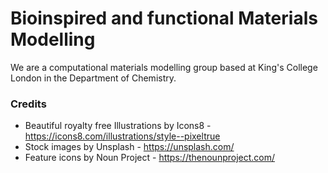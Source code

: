 # Bioinspired and functional Materials Modelling


We are a computational materials modelling group based at King's College London in the Department of Chemistry.

### Credits 

- Beautiful royalty free Illustrations by Icons8 - https://icons8.com/illustrations/style--pixeltrue
- Stock images by Unsplash - https://unsplash.com/
- Feature icons by Noun Project - https://thenounproject.com/


